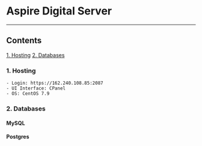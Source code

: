 # Aspire Digital Server
---
## Contents

[1. Hosting](#1-Hosting)
[2. Databases](#2-Databases)

### 1. Hosting
    - Login: https://162.240.108.85:2087
    - UI Interface: CPanel
    - OS: CentOS 7.9

### 2. Databases

#### MySQL

#### Postgres